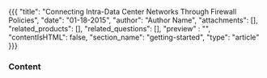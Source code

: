 {{{
  "title": "Connecting Intra-Data Center Networks Through Firewall Policies",
  "date": "01-18-2015",
  "author": "Author Name",
  "attachments": [],
  "related_products": [],
  "related_questions": [],
  "preview" : "",
  "contentIsHTML": false,
  "section_name": "getting-started",
  "type": "article"
}}}

### Content